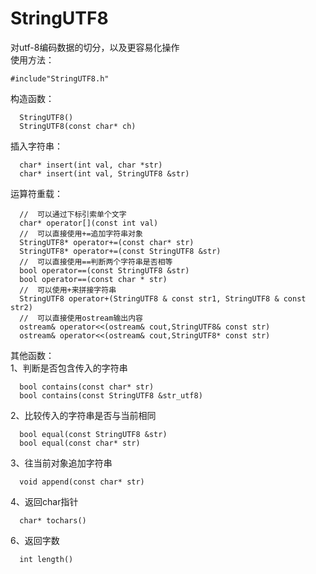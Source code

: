 # StringUTF8
对utf-8编码数据的切分，以及更容易化操作 <br>
使用方法：<br>
  ```
  #include"StringUTF8.h"
  ```
构造函数：<br>
```
  StringUTF8()
  StringUTF8(const char* ch)
```
插入字符串：<br>
```
  char* insert(int val, char *str)
  char* insert(int val, StringUTF8 &str)
```
运算符重载：<br>
```
  //  可以通过下标引索单个文字
  char* operator[](const int val)
  //  可以直接使用+=追加字符串对象
  StringUTF8* operator+=(const char* str)
  StringUTF8* operator+=(const StringUTF8 &str)
  //  可以直接使用==判断两个字符串是否相等
  bool operator==(const StringUTF8 &str)
  bool operator==(const char * str)
  //  可以使用+来拼接字符串
  StringUTF8 operator+(StringUTF8 & const str1, StringUTF8 & const str2)
  //  可以直接使用ostream输出内容
  ostream& operator<<(ostream& cout,StringUTF8& const str)
  ostream& operator<<(ostream& cout,StringUTF8* const str)
```
其他函数：<br>
  1、判断是否包含传入的字符串<br>
  ```
    bool contains(const char* str) 
    bool contains(const StringUTF8 &str_utf8)
  ```
  2、比较传入的字符串是否与当前相同<br>
  ```
    bool equal(const StringUTF8 &str)
    bool equal(const char* str)
  ```
  3、往当前对象追加字符串<br>
  ```
    void append(const char* str)
  ```
  4、返回char指针<br>
  ```
    char* tochars()
  ```
  6、返回字数<br>
  ```
    int length() 
  ```
